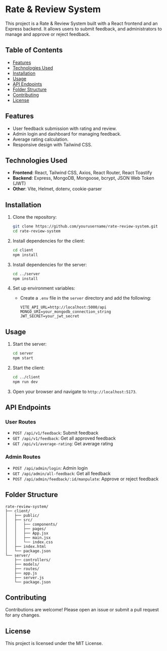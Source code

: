 # Rate & Review System

This project is a Rate & Review System built with a React frontend and an Express backend. It allows users to submit feedback, and administrators to manage and approve or reject feedback.

## Table of Contents

- [Features](#features)
- [Technologies Used](#technologies-used)
- [Installation](#installation)
- [Usage](#usage)
- [API Endpoints](#api-endpoints)
- [Folder Structure](#folder-structure)
- [Contributing](#contributing)
- [License](#license)

## Features

- User feedback submission with rating and review.
- Admin login and dashboard for managing feedback.
- Average rating calculation.
- Responsive design with Tailwind CSS.

## Technologies Used

- **Frontend**: React, Tailwind CSS, Axios, React Router, React Toastify
- **Backend**: Express, MongoDB, Mongoose, bcrypt, JSON Web Token (JWT)
- **Other**: Vite, Helmet, dotenv, cookie-parser

## Installation

1. Clone the repository:
    ```sh
    git clone https://github.com/yourusername/rate-review-system.git
    cd rate-review-system
    ```

2. Install dependencies for the client:
    ```sh
    cd client
    npm install
    ```

3. Install dependencies for the server:
    ```sh
    cd ../server
    npm install
    ```

4. Set up environment variables:
    - Create a `.env` file in the `server` directory and add the following:
        ```
        VITE_API_URL=http://localhost:5000/api
        MONGO_URI=your_mongodb_connection_string
        JWT_SECRET=your_jwt_secret
        ```

## Usage

1. Start the server:
    ```sh
    cd server
    npm start
    ```

2. Start the client:
    ```sh
    cd ../client
    npm run dev
    ```

3. Open your browser and navigate to `http://localhost:5173`.

## API Endpoints

### User Routes

- `POST /api/v1/feedback`: Submit feedback
- `GET /api/v1/feedback`: Get all approved feedback
- `GET /api/v1/average-rating`: Get average rating

### Admin Routes

- `POST /api/admin/login`: Admin login
- `GET /api/admin/all-feedback`: Get all feedback
- `POST /api/admin/feedback/:id/manpulate`: Approve or reject feedback

## Folder Structure

```
rate-review-system/
├── client/
│   ├── public/
│   ├── src/
│   │   ├── components/
│   │   ├── pages/
│   │   ├── App.jsx
│   │   ├── main.jsx
│   │   └── index.css
│   ├── index.html
│   └── package.json
└── server/
    ├── controllers/
    ├── models/
    ├── routes/
    ├── app.js
    ├── server.js
    └── package.json
```

## Contributing

Contributions are welcome! Please open an issue or submit a pull request for any changes.

## License

This project is licensed under the MIT License.